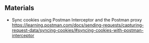 ## Materials  
+ Sync cookies using Postman Interceptor and the Postman proxy  
https://learning.postman.com/docs/sending-requests/capturing-request-data/syncing-cookies/#syncing-cookies-with-postman-interceptor  

